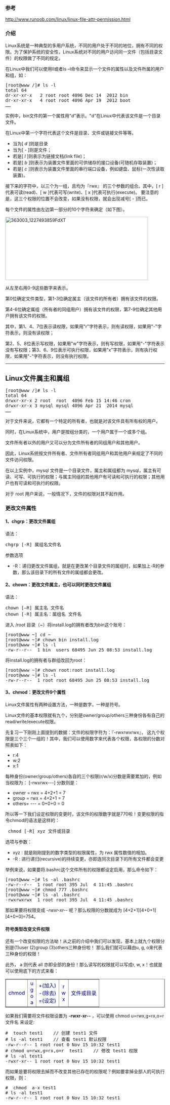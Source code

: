 ### 参考
http://www.runoob.com/linux/linux-file-attr-permission.html

### 介绍

<p>Linux系统是一种典型的多用户系统，不同的用户处于不同的地位，拥有不同的权限。为了保护系统的安全性，Linux系统对不同的用户访问同一文件（包括目录文件）的权限做了不同的规定。
</p><p>在Linux中我们可以使用ll或者ls –l命令来显示一个文件的属性以及文件所属的用户和组，如：
</p>
<pre class="prettyprint prettyprinted" style=""><span class="pun">[</span><span class="pln">root@www </span><span class="pun">/]#</span><span class="pln"> ls </span><span class="pun">-</span><span class="pln">l
total </span><span class="lit">64</span><span class="pln">
dr</span><span class="pun">-</span><span class="pln">xr</span><span class="pun">-</span><span class="pln">xr</span><span class="pun">-</span><span class="pln">x   </span><span class="lit">2</span><span class="pln"> root root </span><span class="lit">4096</span><span class="pln"> </span><span class="typ">Dec</span><span class="pln"> </span><span class="lit">14</span><span class="pln">  </span><span class="lit">2012</span><span class="pln"> bin
dr</span><span class="pun">-</span><span class="pln">xr</span><span class="pun">-</span><span class="pln">xr</span><span class="pun">-</span><span class="pln">x   </span><span class="lit">4</span><span class="pln"> root root </span><span class="lit">4096</span><span class="pln"> </span><span class="typ">Apr</span><span class="pln"> </span><span class="lit">19</span><span class="pln">  </span><span class="lit">2012</span><span class="pln"> boot
</span><span class="pun">……</span></pre>
<p>实例中，bin文件的第一个属性用"d"表示。"d"在Linux中代表该文件是一个目录文件。</p>
<p>在Linux中第一个字符代表这个文件是目录、文件或链接文件等等。</p>
<ul>
		<li>当为[<em class="text_import1"> d</em> ]则是目录</li>
		<li>当为[<em class="text_import1"> -</em> ]则是文件；</li>
		<li>若是[<em class="text_import1"> l</em> ]则表示为链接文档(link file)；</li>
		<li>若是[<em class="text_import1"> b</em> ]则表示为装置文件里面的可供储存的接口设备(可随机存取装置)；</li>
		<li>若是[<em> c</em> ]则表示为装置文件里面的串行端口设备，例如键盘、鼠标(一次性读取装置)。</li>
		</ul>
<p>接下来的字符中，以三个为一组，且均为『rwx』 的三个参数的组合。其中，[ r ]代表可读(read)、[ w ]代表可写(write)、[ x ]代表可执行(execute)。 要注意的是，这三个权限的位置不会改变，如果没有权限，就会出现减号[ - ]而已。</p>
<p>每个文件的属性由左边第一部分的10个字符来确定（如下图）。</p>
<img class="alignnone size-full wp-image-8004" src="http://www.runoob.com/wp-content/uploads/2014/06/363003_1227493859FdXT.png" alt="363003_1227493859FdXT" width="451" height="200" srcset="http://www.runoob.com/wp-content/uploads/2014/06/363003_1227493859FdXT.png 451w, http://www.runoob.com/wp-content/uploads/2014/06/363003_1227493859FdXT-300x133.png 300w" sizes="(max-width: 451px) 100vw, 451px">
<p>从左至右用0-9这些数字来表示。</p><p>
第0位确定文件类型，第1-3位确定属主（该文件的所有者）拥有该文件的权限。
</p>第4-6位确定属组（所有者的同组用户）拥有该文件的权限，第7-9位确定其他用户拥有该文件的权限。<p></p><p>
其中，第1、4、7位表示读权限，如果用"r"字符表示，则有读权限，如果用"-"字符表示，则没有读权限；</p><p>
第2、5、8位表示写权限，如果用"w"字符表示，则有写权限，如果用"-"字符表示没有写权限；第3、6、9位表示可执行权限，如果用"x"字符表示，则有执行权限，如果用"-"字符表示，则没有执行权限。
</p>
<hr>
<h2>Linux文件属主和属组</h2>
<pre class="prettyprint prettyprinted" style=""><span class="pun">[</span><span class="pln">root@www </span><span class="pun">/]#</span><span class="pln"> ls </span><span class="pun">-</span><span class="pln">l
total </span><span class="lit">64</span><span class="pln">
drwxr</span><span class="pun">-</span><span class="pln">xr</span><span class="pun">-</span><span class="pln">x </span><span class="lit">2</span><span class="pln"> root  root  </span><span class="lit">4096</span><span class="pln"> </span><span class="typ">Feb</span><span class="pln"> </span><span class="lit">15</span><span class="pln"> </span><span class="lit">14</span><span class="pun">:</span><span class="lit">46</span><span class="pln"> cron
drwxr</span><span class="pun">-</span><span class="pln">xr</span><span class="pun">-</span><span class="pln">x </span><span class="lit">3</span><span class="pln"> mysql mysql </span><span class="lit">4096</span><span class="pln"> </span><span class="typ">Apr</span><span class="pln"> </span><span class="lit">21</span><span class="pln">  </span><span class="lit">2014</span><span class="pln"> mysql
</span><span class="pun">……</span></pre>
<p>对于文件来说，它都有一个特定的所有者，也就是对该文件具有所有权的用户。</p><p>
同时，在Linux系统中，用户是按组分类的，一个用户属于一个或多个组。</p><p>
文件所有者以外的用户又可以分为文件所有者的同组用户和其他用户。</p><p>
因此，Linux系统按文件所有者、文件所有者同组用户和其他用户来规定了不同的文件访问权限。</p><p>

在以上实例中，mysql 文件是一个目录文件，属主和属组都为 mysql，属主有可读、可写、可执行的权限；与属主同组的其他用户有可读和可执行的权限；其他用户也有可读和可执行的权限。
</p>
<p>对于 root 用户来说，一般情况下，文件的权限对其不起作用。</p>
<h3>更改文件属性</h3>
<h4>
1、chgrp：更改文件属组</h4>
<p>
语法：</p>
<pre class="prettyprint prettyprinted" style=""><span class="pln">chgrp </span><span class="pun">[-</span><span class="pln">R</span><span class="pun">]</span><span class="pln"> </span><span class="pun">属组名文件名</span></pre>
<p>参数选项</p>
<ul><li>
-R：递归更改文件属组，就是在更改某个目录文件的属组时，如果加上-R的参数，那么该目录下的所有文件的属组都会更改。
</li></ul>
<h4>2、chown：更改文件属主，也可以同时更改文件属组</h4>
<p>
语法：</p>
<pre class="prettyprint prettyprinted" style=""><span class="pln">chown </span><span class="pun">[–</span><span class="pln">R</span><span class="pun">]</span><span class="pln"> </span><span class="pun">属主名</span><span class="pln"> </span><span class="pun">文件名</span><span class="pln">
chown </span><span class="pun">[-</span><span class="pln">R</span><span class="pun">]</span><span class="pln"> </span><span class="pun">属主名：属组名</span><span class="pln"> </span><span class="pun">文件名</span></pre>
<p>
进入 /root 目录（~）将install.log的拥有者改为bin这个账号：</p>
<pre class="prettyprint prettyprinted" style=""><span class="pun">[</span><span class="pln">root@www </span><span class="pun">~]</span><span class="pln"> cd </span><span class="pun">~</span><span class="pln">
</span><span class="pun">[</span><span class="pln">root@www </span><span class="pun">~]#</span><span class="pln"> chown bin install</span><span class="pun">.</span><span class="pln">log
</span><span class="pun">[</span><span class="pln">root@www </span><span class="pun">~]#</span><span class="pln"> ls </span><span class="pun">-</span><span class="pln">l
</span><span class="pun">-</span><span class="pln">rw</span><span class="pun">-</span><span class="pln">r</span><span class="pun">--</span><span class="pln">r</span><span class="pun">--</span><span class="pln">  </span><span class="lit">1</span><span class="pln"> bin  users </span><span class="lit">68495</span><span class="pln"> </span><span class="typ">Jun</span><span class="pln"> </span><span class="lit">25</span><span class="pln"> </span><span class="lit">08</span><span class="pun">:</span><span class="lit">53</span><span class="pln"> install</span><span class="pun">.</span><span class="pln">log</span></pre>
<p>将install.log的拥有者与群组改回为root：</p>
<pre class="prettyprint prettyprinted" style=""><span class="pun">[</span><span class="pln">root@www </span><span class="pun">~]#</span><span class="pln"> chown root</span><span class="pun">:</span><span class="pln">root install</span><span class="pun">.</span><span class="pln">log
</span><span class="pun">[</span><span class="pln">root@www </span><span class="pun">~]#</span><span class="pln"> ls </span><span class="pun">-</span><span class="pln">l
</span><span class="pun">-</span><span class="pln">rw</span><span class="pun">-</span><span class="pln">r</span><span class="pun">--</span><span class="pln">r</span><span class="pun">--</span><span class="pln">  </span><span class="lit">1</span><span class="pln"> root root </span><span class="lit">68495</span><span class="pln"> </span><span class="typ">Jun</span><span class="pln"> </span><span class="lit">25</span><span class="pln"> </span><span class="lit">08</span><span class="pun">:</span><span class="lit">53</span><span class="pln"> install</span><span class="pun">.</span><span class="pln">log</span></pre>
<h4>
3、chmod：更改文件9个属性</h4>
<p>
Linux文件属性有两种设置方法，一种是数字，一种是符号。
</p>
<p>
Linux文件的基本权限就有九个，分别是owner/group/others三种身份各有自己的read/write/execute权限。</p>
<p> 先复习一下刚刚上面提到的数据：文件的权限字符为：『-rwxrwxrwx』， 这九个权限是三个三个一组的！其中，我们可以使用数字来代表各个权限，各权限的分数对照表如下：</p>
<ul><li>
r:4</li><li>
w:2</li><li>
x:1</li></ul>

<p>每种身份(owner/group/others)各自的三个权限(r/w/x)分数是需要累加的，例如当权限为： [-rwxrwx---] 分数则是：</p>
<ul><li>
owner = rwx = 4+2+1 = 7</li><li>
group = rwx = 4+2+1 = 7</li><li>
others= --- = 0+0+0 = 0</li></ul>

<p>所以等一下我们设定权限的变更时，该文件的权限数字就是770啦！变更权限的指令chmod的语法是这样的：
</p>
<pre class="prettyprint prettyprinted" style=""><span class="pln"> chmod </span><span class="pun">[-</span><span class="pln">R</span><span class="pun">]</span><span class="pln"> xyz </span><span class="pun">文件或目录</span></pre>
<p>
选项与参数：</p>
<ul><li>
xyz : 就是刚刚提到的数字类型的权限属性，为 rwx 属性数值的相加。</li><li>
-R : 进行递归(recursive)的持续变更，亦即连同次目录下的所有文件都会变更</li></ul>
<p>举例来说，如果要将.bashrc这个文件所有的权限都设定启用，那么命令如下：</p>
<pre class="prettyprint prettyprinted" style=""><span class="pun">[</span><span class="pln">root@www </span><span class="pun">~]#</span><span class="pln"> ls </span><span class="pun">-</span><span class="pln">al </span><span class="pun">.</span><span class="pln">bashrc
</span><span class="pun">-</span><span class="pln">rw</span><span class="pun">-</span><span class="pln">r</span><span class="pun">--</span><span class="pln">r</span><span class="pun">--</span><span class="pln">  </span><span class="lit">1</span><span class="pln"> root root </span><span class="lit">395</span><span class="pln"> </span><span class="typ">Jul</span><span class="pln">  </span><span class="lit">4</span><span class="pln"> </span><span class="lit">11</span><span class="pun">:</span><span class="lit">45</span><span class="pln"> </span><span class="pun">.</span><span class="pln">bashrc
</span><span class="pun">[</span><span class="pln">root@www </span><span class="pun">~]#</span><span class="pln"> chmod </span><span class="lit">777</span><span class="pln"> </span><span class="pun">.</span><span class="pln">bashrc
</span><span class="pun">[</span><span class="pln">root@www </span><span class="pun">~]#</span><span class="pln"> ls </span><span class="pun">-</span><span class="pln">al </span><span class="pun">.</span><span class="pln">bashrc
</span><span class="pun">-</span><span class="pln">rwxrwxrwx  </span><span class="lit">1</span><span class="pln"> root root </span><span class="lit">395</span><span class="pln"> </span><span class="typ">Jul</span><span class="pln">  </span><span class="lit">4</span><span class="pln"> </span><span class="lit">11</span><span class="pun">:</span><span class="lit">45</span><span class="pln"> </span><span class="pun">.</span><span class="pln">bashrc</span></pre>
<p>那如果要将权限变成 <em>-rwxr-xr--</em> 呢？那么权限的分数就成为 [4+2+1][4+0+1][4+0+0]=754。</p>
<h4>符号类型改变文件权限</h4>
<p>还有一个改变权限的方法呦！从之前的介绍中我们可以发现，基本上就九个权限分别是(1)user (2)group (3)others三种身份啦！
那么我们就可以藉由u, g, o来代表三种身份的权限！</p><p>此外， a 则代表 all 亦即全部的身份！那么读写的权限就可以写成r, w, x！也就是可以使用底下的方式来看：</p>

<p></p>
<table style="color: rgb(0, 0, 136); width: 100%;" border="1" cellpadding="2" cellspacing="0">
		<tbody><tr align="center">
		<td>chmod</td><td>u<br>g<br>o<br>a</td>
		<td>+(加入)<br>-(除去)<br>=(设定)</td>
		<td>r<br>w<br>x</td><td>文件或目录</td></tr></tbody></table>
<p>如果我们需要将文件权限设置为 <strong>-rwxr-xr--</strong> ，可以使用 <span class="marked">chmod u=rwx,g=rx,o=r 文件名</span> 来设定:</p>
<pre class="prettyprint prettyprinted" style=""><span class="com">#  touch test1    // 创建 test1 文件</span><span class="pln">
</span><span class="com"># ls -al test1    // 查看 test1 默认权限</span><span class="pln">
</span><span class="pun">-</span><span class="pln">rw</span><span class="pun">-</span><span class="pln">r</span><span class="pun">--</span><span class="pln">r</span><span class="pun">--</span><span class="pln"> </span><span class="lit">1</span><span class="pln"> root root </span><span class="lit">0</span><span class="pln"> </span><span class="typ">Nov</span><span class="pln"> </span><span class="lit">15</span><span class="pln"> </span><span class="lit">10</span><span class="pun">:</span><span class="lit">32</span><span class="pln"> test1
</span><span class="com"># chmod u=rwx,g=rx,o=r  test1    // 修改 test1 权限</span><span class="pln">
</span><span class="com"># ls -al test1</span><span class="pln">
</span><span class="pun">-</span><span class="pln">rwxr</span><span class="pun">-</span><span class="pln">xr</span><span class="pun">--</span><span class="pln"> </span><span class="lit">1</span><span class="pln"> root root </span><span class="lit">0</span><span class="pln"> </span><span class="typ">Nov</span><span class="pln"> </span><span class="lit">15</span><span class="pln"> </span><span class="lit">10</span><span class="pun">:</span><span class="lit">32</span><span class="pln"> test1</span></pre>
<p>而如果是要将权限去掉而不改变其他已存在的权限呢？例如要拿掉全部人的可执行权限，则：</p>
<pre class="prettyprint prettyprinted" style=""><span class="com">#  chmod  a-x test1</span><span class="pln">
</span><span class="com"># ls -al test1</span><span class="pln">
</span><span class="pun">-</span><span class="pln">rw</span><span class="pun">-</span><span class="pln">r</span><span class="pun">--</span><span class="pln">r</span><span class="pun">--</span><span class="pln"> </span><span class="lit">1</span><span class="pln"> root root </span><span class="lit">0</span><span class="pln"> </span><span class="typ">Nov</span><span class="pln"> </span><span class="lit">15</span><span class="pln"> </span><span class="lit">10</span><span class="pun">:</span><span class="lit">32</span><span class="pln"> test1</span></pre>			

